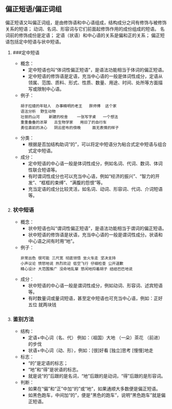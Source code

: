  
## 偏正短语/偏正词组

偏正短语又叫偏正词组，是由修饰语和中心语组成，结构成分之间有修饰与被修饰关系的短语；
动词、名词、形容词与它们前面起修饰作用的成份组成的短语。
名词前的修饰成份是定语；
定语（状语）和中心语的关系是偏和正的关系；
偏正短语包括定中短语与状中短语。



1. ###定中短语
    + 概念：
        - 定中短语也叫“体词性偏正短语”，是语法功能相当于体词的偏正短语。
        - 定中短语的修饰语是定语，充当中心语的一般是体词性成分，定语从领属、范围、质料、形式、性质、数量、用途、时间、处所等方面描写或限制中心语。
    + 例子：
        ```
        胡子拉碴的年轻人  办事精明的老王   胖师傅  这个家
        语法分析  野生动物
        壮丽的山河    新建的校舍    一张写字桌   一个想法
        重重叠叠的浓翠   古生物学家   用旧了的自行车
        勇往直前的决心   阴云密布的傍晚     面无表情的样子
        ```
    + 分类：
        - 根据是否加结构助词“的”，可以将定中短语分为粘合式定中短语与组合式定中短语。
    + 成分：
        - 定中短语的中心语一般是体词性成分，例如名词、代词、数词、体词性联合短语等。
        - 有时谓词性成分也可以充当中心语，例如“经济的振兴”、“智力的开发”、“框框的束缚”、“满腹的怨恨”等。
        - 充当定语的成分比较灵活，如名词、动词、形容词、代词、介词短语等。

2. ### 状中短语
    + 概念：
        - 状中短语也叫“谓词性偏正短语”，是语法功能相当于谓词的偏正短语。
        - 状中短语的修饰语是状语，充当中心语的一般是谓词性成分。状语和中心语之间有时用“地”。
    + 例子：
        ```
        非常出色 很可能 三尺宽 彻底领悟 坐火车走 坚决支持
        小声议论 愤怒地说 热烈欢迎 低空飞行 仔细检查 公开道歉
        精心设计 大范围推广 没命地乱窜 悠闲地捋着胡子 结结巴巴地说
        ```
    + 成分：
        - 状中短语的中心语一般是谓词性成分，例如动词、形容词、述宾短语等。
        - 有时数量词或量词短语，甚至定中短语也可充当中心语，例如：正好五位 就两块钱


3. ### 鉴别方法
    + 结构：
        - 定语+中心词（名、代）
        例如：（祖国）大地 （一朵）茶花 （前进）的步伐
        - 状语+中心词（动、形），例如：[很]好看 [独立]思考 [慢慢]地走
    + 标志：
        - “的”是定语的标志；
        - “地”和“得”是状语的标志。
        - 就是说“的”后跟的是名词，“地”后跟的是动词，“得”后跟的是形容词。
    + 判断：
        - 如果在“偏”和“正”中加“的”或“地”，如果通顺大多数便是偏正短语。
        - 如黑色跑车，中间加“的”，便是“黑色的跑车”，说明“黑色跑车”就是偏正短语。


